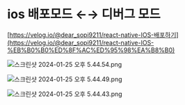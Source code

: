 # ios 배포모드 ←→ 디버그 모드

[https://velog.io/@dear_sopi9211/react-native-IOS-배포하기](https://velog.io/@dear_sopi9211/react-native-IOS-%EB%B0%B0%ED%8F%AC%ED%95%98%EA%B8%B0)

![스크린샷 2024-01-25 오후 5.44.54.png](ios%20%E1%84%87%E1%85%A2%E1%84%91%E1%85%A9%E1%84%86%E1%85%A9%E1%84%83%E1%85%B3%20%E2%86%90%E2%86%92%20%E1%84%83%E1%85%B5%E1%84%87%E1%85%A5%E1%84%80%E1%85%B3%20%E1%84%86%E1%85%A9%E1%84%83%E1%85%B3%20766335b936d841db98ba2c96bdd6b753/%25E1%2584%2589%25E1%2585%25B3%25E1%2584%258F%25E1%2585%25B3%25E1%2584%2585%25E1%2585%25B5%25E1%2586%25AB%25E1%2584%2589%25E1%2585%25A3%25E1%2586%25BA_2024-01-25_%25E1%2584%258B%25E1%2585%25A9%25E1%2584%2592%25E1%2585%25AE_5.44.54.png)

![스크린샷 2024-01-25 오후 5.44.49.png](ios%20%E1%84%87%E1%85%A2%E1%84%91%E1%85%A9%E1%84%86%E1%85%A9%E1%84%83%E1%85%B3%20%E2%86%90%E2%86%92%20%E1%84%83%E1%85%B5%E1%84%87%E1%85%A5%E1%84%80%E1%85%B3%20%E1%84%86%E1%85%A9%E1%84%83%E1%85%B3%20766335b936d841db98ba2c96bdd6b753/%25E1%2584%2589%25E1%2585%25B3%25E1%2584%258F%25E1%2585%25B3%25E1%2584%2585%25E1%2585%25B5%25E1%2586%25AB%25E1%2584%2589%25E1%2585%25A3%25E1%2586%25BA_2024-01-25_%25E1%2584%258B%25E1%2585%25A9%25E1%2584%2592%25E1%2585%25AE_5.44.49.png)

![스크린샷 2024-01-25 오후 5.44.43.png](ios%20%E1%84%87%E1%85%A2%E1%84%91%E1%85%A9%E1%84%86%E1%85%A9%E1%84%83%E1%85%B3%20%E2%86%90%E2%86%92%20%E1%84%83%E1%85%B5%E1%84%87%E1%85%A5%E1%84%80%E1%85%B3%20%E1%84%86%E1%85%A9%E1%84%83%E1%85%B3%20766335b936d841db98ba2c96bdd6b753/%25E1%2584%2589%25E1%2585%25B3%25E1%2584%258F%25E1%2585%25B3%25E1%2584%2585%25E1%2585%25B5%25E1%2586%25AB%25E1%2584%2589%25E1%2585%25A3%25E1%2586%25BA_2024-01-25_%25E1%2584%258B%25E1%2585%25A9%25E1%2584%2592%25E1%2585%25AE_5.44.43.png)